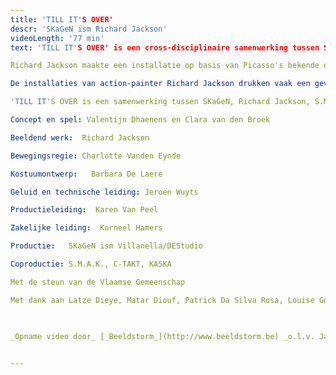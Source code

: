 ```yaml
---
title: 'TILL IT'S OVER'
descr: 'SKaGeN ism Richard Jackson'
videoLength: '77 min'
text: 'TILL IT'S OVER' is een cross-disciplinaire samenwerking tussen SKaGeN en de Amerikaanse schilder en beeldend kunstenaar Richard Jackson, rond de thema's burgeroorlog, tederheid en wraak.

Richard Jackson maakte een installatie op basis van Picasso's bekende oorlogsschilderij Guernica. Acteurs Valentijn Dhaenens en Clara van den Broek creëren een theatrale performance op basis van hetzelfde thema. Hoe gaan twee mensen om met de gevolgen van extreem geweld, en wat is de blijvende impact wanneer de tijd zijn werk heeft gedaan? Kan geweld ons dichter bij elkaar brengen? Dringen we dieper in elkaar door en raken we verbonden ondanks of zelfs door het geweld dat we elkaar aandoen? Creëert geweld intimiteit?

De installaties van action-painter Richard Jackson drukken vaak een gevolg uit: wat blijft zichtbaar achter na een krachtige fysieke actie? Dhaenens en van den Broek laten zich als performers aantasten door het werk van Jackson en verhouden zich tot de context die hij creëert.

'TILL IT'S OVER is een samenwerking tussen SKaGeN, Richard Jackson, S.M.A.K. Gent, C-Mine Genk, de Koninklijke Academie voor Schone Kunsten Antwerpen en DE Studio / Villanella.

Concept en spel: Valentijn Dhaenens en Clara van den Broek

Beeldend werk:  Richard Jackson

Bewegingsregie: Charlotte Vanden Eynde

Kostuumontwerp:   Barbara De Laere

Geluid en technische leiding: Jeroen Wuyts

Productieleiding:  Karen Van Peel

Zakelijke leiding:  Korneel Hamers

Productie:   SKaGeN ism Villanella/DEStudio

Coproductie: S.M.A.K., C-TAKT, KASKA

Met de steun van de Vlaamse Gemeenschap

Met dank aan Latze Dieye, Matar Diouf, Patrick Da Silva Rosa, Louise Goegebeur, Joris Goorden, crew Villanella

‍

_Opname video door_ [_Beeldstorm_](http://www.beeldstorm.be) _o.l.v. Jan Bosteels_  

‍
---
```


